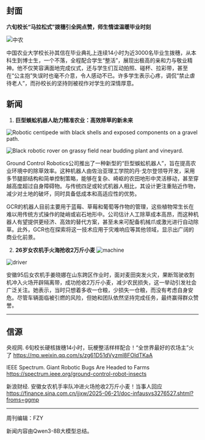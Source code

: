 
## 封面

**六旬校长“马拉松式”拨穗引全网点赞，师生情谊温暖毕业时刻**

![中农](https://mmbiz.qpic.cn/sz_mmbiz_png/KdAStmiazbn8rprcEibKT4gSs1ibtjHiatUbicfpvjiaM1iaDichaBDbPwnwyvNL4aiblLMVlMSOGpiagPiaolw3kMvGkcDnw/640?wx_fmt=png&from=appmsg&tp=webp&wxfrom=5&wx_lazy=1)


中国农业大学校长孙其信在毕业典礼上连续14小时为近3000名毕业生拨穗，从本科生到博士生，一个不落，全程配合学生“整活”，展现出极高的亲和力与敬业精神。他不仅笑容满面地完成仪式，还与学生们互动拍照、碰杯、拉彩带，甚至在“公主抱”失误时也毫不介意，令人感动不已。许多学生表示心疼，调侃“禁止虐待老人”，而孙校长的坚持则被视作对学生的深情厚意。
## 新闻

1. **巨型蜈蚣机器人助力精准农业：高效除草的新未来**

![Robotic centipede with black shells and exposed components on a gravel path.](https://spectrum.ieee.org/media-library/robotic-centipede-with-black-shells-and-exposed-components-on-a-gravel-path.jpg?id=60160055&width=1200&height=813)

![Black robotic rover on grassy field near budding plant and vineyard.](https://spectrum.ieee.org/media-library/black-robotic-rover-on-grassy-field-near-budding-plant-and-vineyard.jpg?id=60160057&width=1200&quality=85)

Ground Control Robotics公司推出了一种新型的“巨型蜈蚣机器人”，旨在提高农业环境中的除草效率。这种机器人由佐治亚理工学院的丹·戈尔登领导开发，采用多节腿部结构和简单控制策略，能够在复杂、崎岖的农田地形中灵活移动，甚至穿越高度超过自身障碍物。与传统四足或轮式机器人相比，其设计更注重贴近作物，减少对土地的破坏，同时具备低成本和高适应性的优势。

GCR的机器人目前主要用于蓝莓、草莓和葡萄等作物的管理，这些植物常生长在难以用传统方式操作的陡峭或岩石地形中。公司估计人工除草成本高昂，而这种机器人有望提供更经济、高效的替代方案，甚至未来可配备机械爪或激光进行自动除草。此外，GCR也在探索将这一技术应用于灾难响应等其他领域，显示出广阔的商业化前景。

2. **26岁女农机手火海抢收2万斤小麦**
![machine](https://n.sinaimg.cn/sinakd20250621s/320/w640h480/20250621/6137-818b6616a3842bca38b0c8c7861049fd.jpg)

![driver](https://n.sinaimg.cn/sinakd20250621s/693/w640h853/20250621/f447-8b5d282ca00772fd974744655af544b5.jpg)

安徽95后女农机手姜晓娜在山东跨区作业时，面对麦田突发火灾，果断驾驶收割机冲入火场开辟隔离带，成功抢收2万斤小麦，减少农民损失，这一举动引发社会广泛关注。她表示，当时只想着多收一仓粮，少损失一仓粮，而没有考虑自身安危。尽管车辆面临被引燃的风险，但她和团队依然坚持完成任务，最终赢得群众赞誉。


---
## 信源

央视网. 6旬校长硬核拨穗14小时，玩梗整活样样配合！“全世界最好的农场主”火了 https://mp.weixin.qq.com/s/zg61D51dVyzml8FOldTKaA

IEEE Spectrum. Giant Robotic Bugs Are Headed to Farms https://spectrum.ieee.org/ground-control-robot-insects

新浪财经. 安徽女农机手率队冲进火场抢收2万斤小麦！当事人回应 https://finance.sina.com.cn/jjxw/2025-06-21/doc-infausvs3276527.shtml?froms=ggmp 

---
周刊编辑：FZY

新闻内容由Qwen3-8B大模型总结。
